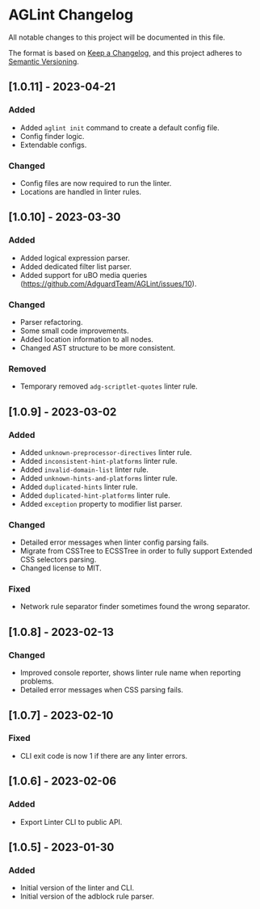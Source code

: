 # AGLint Changelog

All notable changes to this project will be documented in this file.

The format is based on [Keep a Changelog](https://keepachangelog.com/en/1.0.0/), and this project adheres to [Semantic Versioning](https://semver.org/spec/v2.0.0.html).

## [1.0.11] - 2023-04-21

### Added

- Added `aglint init` command to create a default config file.
- Config finder logic.
- Extendable configs.

### Changed

- Config files are now required to run the linter.
- Locations are handled in linter rules.

## [1.0.10] - 2023-03-30

### Added

- Added logical expression parser.
- Added dedicated filter list parser.
- Added support for uBO media queries (https://github.com/AdguardTeam/AGLint/issues/10).

### Changed

- Parser refactoring.
- Some small code improvements.
- Added location information to all nodes.
- Changed AST structure to be more consistent.

### Removed

- Temporary removed `adg-scriptlet-quotes` linter rule.

## [1.0.9] - 2023-03-02

### Added

- Added `unknown-preprocessor-directives` linter rule.
- Added `inconsistent-hint-platforms` linter rule.
- Added `invalid-domain-list` linter rule.
- Added `unknown-hints-and-platforms` linter rule.
- Added `duplicated-hints` linter rule.
- Added `duplicated-hint-platforms` linter rule.
- Added `exception` property to modifier list parser.

### Changed

- Detailed error messages when linter config parsing fails.
- Migrate from CSSTree to ECSSTree in order to fully support Extended CSS selectors parsing.
- Changed license to MIT.

### Fixed

- Network rule separator finder sometimes found the wrong separator.

## [1.0.8] - 2023-02-13

### Changed

- Improved console reporter, shows linter rule name when reporting problems.
- Detailed error messages when CSS parsing fails.

## [1.0.7] - 2023-02-10

### Fixed

- CLI exit code is now 1 if there are any linter errors.

## [1.0.6] - 2023-02-06

### Added

- Export Linter CLI to public API.

## [1.0.5] - 2023-01-30

### Added

- Initial version of the linter and CLI.
- Initial version of the adblock rule parser.
